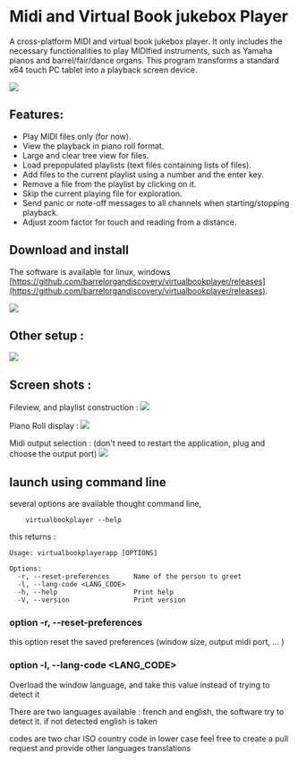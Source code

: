 # Midi and Virtual Book jukebox Player

A cross-platform MIDI and virtual book jukebox player. It only includes the necessary functionalities to play MIDIfied instruments, such as Yamaha pianos and barrel/fair/dance organs. This program transforms a standard x64 touch PC tablet into a playback screen device.

![](doc/tablet.png)

## Features:

- Play MIDI files only (for now).
- View the playback in piano roll format.
- Large and clear tree view for files.
- Load prepopulated playlists (text files containing lists of files).
- Add files to the current playlist using a number and the enter key.
- Remove a file from the playlist by clicking on it.
- Skip the current playing file for exploration.
- Send panic or note-off messages to all channels when starting/stopping playback.
- Adjust zoom factor for touch and reading from a distance.

## Download and install

The software is available for linux, windows [https://github.com/barrelorgandiscovery/virtualbookplayer/releases](https://github.com/barrelorgandiscovery/virtualbookplayer/releases). 

![](doc/20230623_195212.jpg)


## Other setup :

![](doc/20230617_194321.jpg)

## Screen shots :

Fileview, and playlist construction :
![](doc/ss1.png) 

Piano Roll display :
![](doc/ss2.png) 

Midi output selection : (don't need to restart the application, plug and choose the output port)
![](doc/ss3.png) 


## launch using command line

several options are available thought command line, 

```
    virtualbookplayer --help
```

this returns : 

```
Usage: virtualbookplayerapp [OPTIONS]

Options:
  -r, --reset-preferences      Name of the person to greet
  -l, --lang-code <LANG_CODE>  
  -h, --help                   Print help
  -V, --version                Print version

```

### option -r, --reset-preferences  

this option reset the saved preferences (window size, output midi port, ... )

### option  -l, --lang-code <LANG_CODE>  

Overload the window language, and take this value instead of trying to detect it

There are two languages available : french and english, the software try to detect it.
if not detected english is taken

codes are two char ISO country code in lower case
feel free to create a pull request and provide other languages translations


